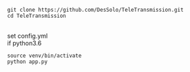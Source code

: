 
```
git clone https://github.com/DesSolo/TeleTransmission.git
cd TeleTransmission
```
<br>set config.yml
<br>if python3.6
```
source venv/bin/activate
python app.py
```